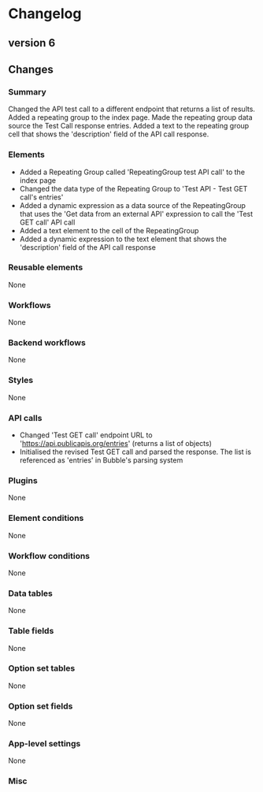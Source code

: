 # Changelog

## version 6

## Changes

### Summary

Changed the API test call to a different endpoint that returns a list of results. Added a repeating group to the index page. Made the repeating group data source the Test Call response entries. Added a text to the repeating group cell that shows the 'description' field of the API call response.

### Elements

- Added a Repeating Group called 'RepeatingGroup test API call' to the index page
- Changed the data type of the Repeating Group to 'Test API - Test GET call's entries'
- Added a dynamic expression as a data source of the RepeatingGroup that uses the 'Get data from an external API' expression to call the 'Test GET call' API call
- Added a text element to the cell of the RepeatingGroup
- Added a dynamic expression to the text element that shows the 'description' field of the API call response

### Reusable elements

None

### Workflows

None

### Backend workflows

None

### Styles

None

### API calls

- Changed 'Test GET call' endpoint URL to 'https://api.publicapis.org/entries' (returns a list of objects)
- Initialised the revised Test GET call and parsed the response. The list is referenced as 'entries' in Bubble's parsing system

### Plugins

None

### Element conditions

None

### Workflow conditions

None

### Data tables

None

### Table fields

None

### Option set tables

None

### Option set fields

None

### App-level settings

None

### Misc